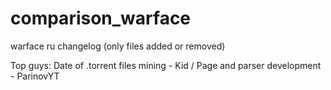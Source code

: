 # comparison_warface
warface ru changelog (only files added or removed)

Top guys:
Date of .torrent files mining - Kid / 
Page and parser development - ParinovYT

